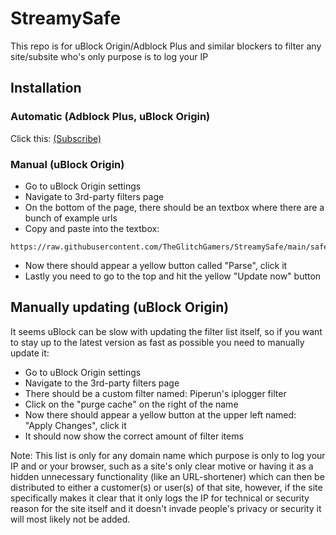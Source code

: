 # StreamySafe
This repo is for uBlock Origin/Adblock Plus and similar blockers to filter any site/subsite who's only purpose is to log your IP

## Installation

### Automatic (Adblock Plus, uBlock Origin)
  Click this: [(Subscribe)](https://subscribe.adblockplus.org/?location=https://raw.githubusercontent.com/TheGlitchGamers/StreamySafe/main/safefilter&title=StreamySafe%20by%20GlitchgGamers)
  
### Manual (uBlock Origin)

  - Go to uBlock Origin settings
  - Navigate to 3rd-party filters page
  - On the bottom of the page, there should be an textbox where there are a bunch of example urls
  - Copy and paste into the textbox:
  
  ```
  https://raw.githubusercontent.com/TheGlitchGamers/StreamySafe/main/safefilter
  ```
  
  - Now there should appear a yellow button called "Parse", click it
  - Lastly you need to go to the top and hit the yellow "Update now" button

## Manually updating (uBlock Origin)
It seems uBlock can be slow with updating the filter list itself, so if you want to stay up to the latest version as fast as possible you need to manually update it:
  - Go to uBlock Origin settings
  - Navigate to the 3rd-party filters page
  - There should be a custom filter named: Piperun's iplogger filter
  - Click on the "purge cache" on the right of the name
  - Now there should appear a yellow button at the upper left named: "Apply Changes", click it
  - It should now show the correct amount of filter items


Note: This list is only for any domain name which purpose is only to log your IP and or your browser, such as a site's only clear motive or having it as a hidden unnecessary functionality (like an URL-shortener) which can then be distributed to either a customer(s) or user(s) of that site, however, if the site specifically makes it clear that it only logs the IP for technical or security reason for the site itself and it doesn't invade people's privacy or security it will most likely not be added.
